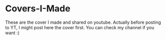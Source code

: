 # Covers-I-Made
These are the cover I made and shared on youtube.
Actually before posting to YT, I might post here the cover first.
You can check my channel if you want :)

